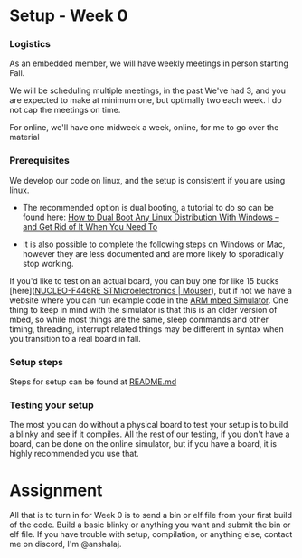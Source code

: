# Setup - Week 0

### Logistics

As an embedded member, we will have weekly meetings in person starting Fall. 

We will be scheduling multiple meetings, in the past We've had 3, and you are expected to make at minimum one, but optimally two each week. I do not cap the meetings on time.

For online, we'll have one midweek a week, online, for me to go over the material 

### Prerequisites

We develop our code on linux, and the setup is consistent if you are using linux. 

- The recommended option is dual booting, a tutorial to do so can be found here:
  [How to Dual Boot Any Linux Distribution With Windows – and Get Rid of It When You Need To](https://www.freecodecamp.org/news/how-to-dual-boot-any-linux-distribution-with-windows/)

- It is also possible to complete the following steps on Windows or Mac, however they are less documented and are more likely to sporadically stop working. 

If you'd like to test on an actual board, you can buy one for like 15 bucks [here]([NUCLEO-F446RE STMicroelectronics | Mouser](https://www.mouser.com/ProductDetail/STMicroelectronics/NUCLEO-F446RE?qs=PRtH0mD6DWYnuBoPSlbRCA%3D%3D)), but if not we have a website where you can run example code in the [ARM mbed Simulator](http://195.130.59.221/). One thing to keep in mind with the simulator is that this is an older version of mbed, so while most things are the same, sleep commands and other timing, threading, interrupt related things may be different in syntax when you transition to a real board in fall.

### Setup steps

Steps for setup can be found at [README.md](README.md)

### Testing your setup

The most you can do without a physical board to test your setup is to build a blinky and see if it compiles. All the rest of our testing, if you don't have a board, can be done on the online simulator, but if you have a board, it is highly recommended you use that.

# Assignment

All that is to turn in for Week 0 is to send a bin or elf file from your first build of the code.  Build a basic blinky or anything you want and submit the bin or elf file. If you have trouble with setup, compilation, or anything else, contact me on discord, I'm @anshalaj.
